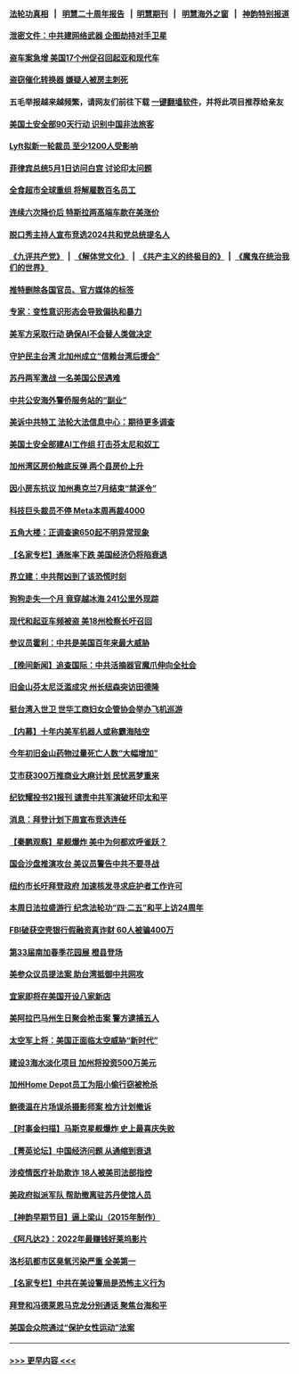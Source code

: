 #### [法轮功真相](https://github.com/gfw-breaker/truth/blob/master/README.md?t=0) &nbsp;&nbsp;|&nbsp;&nbsp; [明慧二十周年报告](https://github.com/gfw-breaker/mh-reports/blob/master/README.md?t=0) &nbsp;&nbsp;|&nbsp;&nbsp;[明慧期刊](https://github.com/gfw-breaker/mh-qikan) &nbsp;&nbsp;|&nbsp;&nbsp; [明慧海外之窗](https://github.com/gfw-breaker/mh-news/blob/master/README.md?t=0) &nbsp;&nbsp;|&nbsp;&nbsp; [神韵特别报道](https://github.com/gfw-breaker/mh-news/blob/master/shenyun.md?t=0)
#### [泄密文件：中共建网络武器 企图劫持对手卫星](../pages/nsc412/n13978593.md?t=04220943) 
#### [盗车案急增 美国17个州促召回起亚和现代车](../pages/nsc412/n13978597.md?t=04220943) 
#### [盗窃催化转换器 嫌疑人被房主刺死](../pages/nsc412/n13978609.md?t=04220943) 
#### 五毛举报越来越频繁，请网友们前往下载 [一键翻墙软件](https://github.com/gfw-breaker/ssr-accounts)，并将此项目推荐给亲友
#### [美国土安全部90天行动 识别中国非法旅客](../pages/nsc412/n13978590.md?t=04220943) 
#### [Lyft拟新一轮裁员 至少1200人受影响](../pages/nsc412/n13978557.md?t=04220943) 
#### [菲律宾总统5月1日访问白宫 讨论印太问题](../pages/nsc412/n13978589.md?t=04220943) 
#### [全食超市全球重组 将解雇数百名员工](../pages/nsc412/n13978530.md?t=04220943) 
#### [连续六次降价后 特斯拉两高端车款在美涨价](../pages/nsc412/n13978510.md?t=04220943) 
#### [脱口秀主持人宣布竞选2024共和党总统提名人](../pages/nsc412/n13978522.md?t=04220943) 
#### [《九评共产党》](https://github.com/begood0513/9ping.md/blob/master/README.md) &nbsp;|&nbsp; [《解体党文化》](../../../../jtdwh.md/blob/master/README.md)  &nbsp;|&nbsp; [《共产主义的终极目的》](../../../../gczydzjmd.md/blob/master/README.md) &nbsp;|&nbsp; [《魔鬼在统治我们的世界》](../../../../mgztzwmdsj.md/blob/master/README.md) 
#### [推特删除各国官员、官方媒体的标签](../pages/nsc412/n13978543.md?t=04220943) 
#### [专家：变性意识形态会导致偏执和暴力](../pages/nsc412/n13978260.md?t=04220943) 
#### [美军方采取行动 确保AI不会替人类做决定](../pages/nsc412/n13978497.md?t=04220943) 
#### [守护民主台湾 北加州成立“信赖台湾后援会”](../pages/nsc412/n13978073.md?t=04220943) 
#### [苏丹两军激战 一名美国公民遇难](../pages/nsc412/n13978481.md?t=04220943) 
#### [中共公安海外警侨服务站的“副业”](../pages/nsc412/n13977913.md?t=04220943) 
#### [美诉中共特工 法轮大法信息中心：期待更多调查](../pages/nsc412/n13977910.md?t=04220943) 
#### [美国土安全部建AI工作组 打击芬太尼和奴工](../pages/nsc412/n13978413.md?t=04220943) 
#### [加州湾区房价触底反弹 两个县房价上升](../pages/nsc412/n13978098.md?t=04220943) 
#### [因小房东抗议 加州奥克兰7月结束“禁逐令”](../pages/nsc412/n13977967.md?t=04220943) 
#### [科技巨头裁员不停 Meta本周再裁4000](../pages/nsc412/n13978069.md?t=04220943) 
#### [五角大楼：正调查逾650起不明异常现象](../pages/nsc412/n13977581.md?t=04220943) 
#### [【名家专栏】通胀率下跌 美国经济仍将陷衰退](../pages/nsc412/n13975024.md?t=04220943) 
#### [界立建：中共帮凶到了该恐慌时刻](../pages/nsc412/n13978469.md?t=04220943) 
#### [狗狗走失一个月 竟穿越冰海 241公里外现踪](../pages/nsc412/n13978091.md?t=04220943) 
#### [现代和起亚车频被盗 美18州检察长吁召回](../pages/nsc412/n13978315.md?t=04220943) 
#### [参议员霍利：中共是美国百年来最大威胁](../pages/nsc412/n13978250.md?t=04220943) 
#### [【晚间新闻】追查国际：中共活摘器官魔爪伸向全社会](../pages/nsc412/n13978194.md?t=04220943) 
#### [旧金山芬太尼泛滥成灾  州长纽森突访田德隆](../pages/nsc412/n13978094.md?t=04220943) 
#### [挺台湾入世卫  世华工商妇女企管协会举办飞机巡游](../pages/nsc412/n13978065.md?t=04220943) 
#### [【内幕】十年内美军机器人或称霸海陆空](../pages/nsc412/n13977832.md?t=04220943) 
#### [今年初旧金山药物过量死亡人数“大幅增加”](../pages/nsc412/n13977952.md?t=04220943) 
#### [艾市获300万推商业大麻计划 民忧恶梦重来](../pages/nsc412/n13978004.md?t=04220943) 
#### [纪钦耀投书21报刊 谴责中共军演破坏印太和平](../pages/nsc412/n13977970.md?t=04220943) 
#### [消息：拜登计划下周宣布竞选连任](../pages/nsc412/n13977900.md?t=04220943) 
#### [【秦鹏观察】星舰爆炸 美中为何都欢呼雀跃？](../pages/nsc412/n13977756.md?t=04220943) 
#### [国会沙盘推演攻台 美议员警告中共不要寻战](../pages/nsc412/n13977517.md?t=04220943) 
#### [纽约市长吁拜登政府 加速核发寻求庇护者工作许可](../pages/nsc412/n13977891.md?t=04220943) 
#### [本周日法拉盛游行 纪念法轮功“四·二五”和平上访24周年](../pages/nsc412/n13977916.md?t=04220943) 
#### [FBI破获空壳银行假融资真诈财 60人被骗400万](../pages/nsc412/n13977882.md?t=04220943) 
#### [第33届南加春季花园展 橙县登场](../pages/nsc412/n13977929.md?t=04220943) 
#### [美参众议员提法案 助台湾抵御中共网攻](../pages/nsc412/n13977841.md?t=04220943) 
#### [宜家即将在美国开设八家新店](../pages/nsc412/n13977757.md?t=04220943) 
#### [美阿拉巴马州生日聚会枪击案 警方逮捕五人](../pages/nsc412/n13977754.md?t=04220943) 
#### [太空军上将：美国正面临太空威胁“新时代”](../pages/nsc412/n13977703.md?t=04220943) 
#### [建设3海水淡化项目 加州将投资500万美元](../pages/nsc412/n13977806.md?t=04220943) 
#### [加州Home Depot员工为阻小偷行窃被枪杀](../pages/nsc412/n13977789.md?t=04220943) 
#### [鲍德温在片场误杀摄影师案 检方计划撤诉](../pages/nsc412/n13977651.md?t=04220943) 
#### [【时事金扫描】马斯克星舰爆炸 史上最喜庆失败](../pages/nsc412/n13977727.md?t=04220943) 
#### [【菁英论坛】中国经济问题 从通缩到衰退](../pages/nsc412/n13977685.md?t=04220943) 
#### [涉疫情医疗补助欺诈 18人被美司法部指控](../pages/nsc412/n13977699.md?t=04220943) 
#### [美政府拟派军队 帮助撤离驻苏丹使馆人员](../pages/nsc412/n13977635.md?t=04220943) 
#### [【神韵早期节目】逼上梁山（2015年制作）](../pages/nsc412/n13977649.md?t=04220943) 
#### [《阿凡达2》：2022年最赚钱好莱坞影片](../pages/nsc412/n13977670.md?t=04220943) 
#### [洛杉矶都市区臭氧污染严重 全美第一](../pages/nsc412/n13977704.md?t=04220943) 
#### [【名家专栏】中共在美设警局是恐怖主义行为](../pages/nsc412/n13977345.md?t=04220943) 
#### [拜登和冯德莱恩马克龙分别通话 聚焦台海和平](../pages/nsc412/n13977609.md?t=04220943) 
#### [美国会众院通过“保护女性运动”法案](../pages/nsc412/n13977583.md?t=04220943) 

----
#### [ >>> 更早内容 <<< ](../indexes/nsc412-earlier.md)
